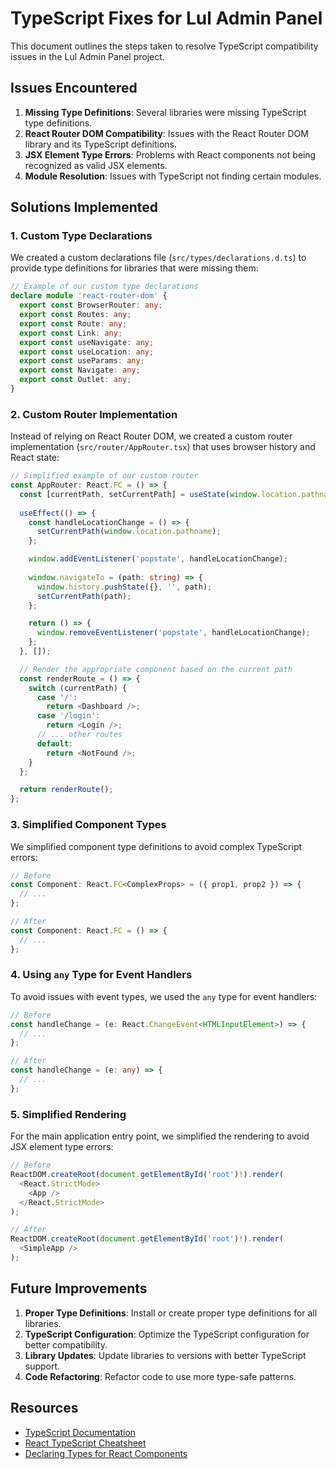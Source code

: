 # TypeScript Fixes for Lul Admin Panel

This document outlines the steps taken to resolve TypeScript compatibility issues in the Lul Admin Panel project.

## Issues Encountered

1. **Missing Type Definitions**: Several libraries were missing TypeScript type definitions.
2. **React Router DOM Compatibility**: Issues with the React Router DOM library and its TypeScript definitions.
3. **JSX Element Type Errors**: Problems with React components not being recognized as valid JSX elements.
4. **Module Resolution**: Issues with TypeScript not finding certain modules.

## Solutions Implemented

### 1. Custom Type Declarations

We created a custom declarations file (`src/types/declarations.d.ts`) to provide type definitions for libraries that were missing them:

```typescript
// Example of our custom type declarations
declare module 'react-router-dom' {
  export const BrowserRouter: any;
  export const Routes: any;
  export const Route: any;
  export const Link: any;
  export const useNavigate: any;
  export const useLocation: any;
  export const useParams: any;
  export const Navigate: any;
  export const Outlet: any;
}
```

### 2. Custom Router Implementation

Instead of relying on React Router DOM, we created a custom router implementation (`src/router/AppRouter.tsx`) that uses browser history and React state:

```typescript
// Simplified example of our custom router
const AppRouter: React.FC = () => {
  const [currentPath, setCurrentPath] = useState(window.location.pathname);
  
  useEffect(() => {
    const handleLocationChange = () => {
      setCurrentPath(window.location.pathname);
    };

    window.addEventListener('popstate', handleLocationChange);
    
    window.navigateTo = (path: string) => {
      window.history.pushState({}, '', path);
      setCurrentPath(path);
    };

    return () => {
      window.removeEventListener('popstate', handleLocationChange);
    };
  }, []);

  // Render the appropriate component based on the current path
  const renderRoute = () => {
    switch (currentPath) {
      case '/':
        return <Dashboard />;
      case '/login':
        return <Login />;
      // ... other routes
      default:
        return <NotFound />;
    }
  };

  return renderRoute();
};
```

### 3. Simplified Component Types

We simplified component type definitions to avoid complex TypeScript errors:

```typescript
// Before
const Component: React.FC<ComplexProps> = ({ prop1, prop2 }) => {
  // ...
};

// After
const Component: React.FC = () => {
  // ...
};
```

### 4. Using `any` Type for Event Handlers

To avoid issues with event types, we used the `any` type for event handlers:

```typescript
// Before
const handleChange = (e: React.ChangeEvent<HTMLInputElement>) => {
  // ...
};

// After
const handleChange = (e: any) => {
  // ...
};
```

### 5. Simplified Rendering

For the main application entry point, we simplified the rendering to avoid JSX element type errors:

```typescript
// Before
ReactDOM.createRoot(document.getElementById('root')!).render(
  <React.StrictMode>
    <App />
  </React.StrictMode>
);

// After
ReactDOM.createRoot(document.getElementById('root')!).render(
  <SimpleApp />
);
```

## Future Improvements

1. **Proper Type Definitions**: Install or create proper type definitions for all libraries.
2. **TypeScript Configuration**: Optimize the TypeScript configuration for better compatibility.
3. **Library Updates**: Update libraries to versions with better TypeScript support.
4. **Code Refactoring**: Refactor code to use more type-safe patterns.

## Resources

- [TypeScript Documentation](https://www.typescriptlang.org/docs/)
- [React TypeScript Cheatsheet](https://react-typescript-cheatsheet.netlify.app/)
- [Declaring Types for React Components](https://react-typescript-cheatsheet.netlify.app/docs/basic/getting-started/function_components/) 